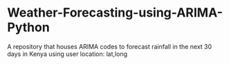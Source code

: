 # Weather-Forecasting-using-ARIMA-Python
A repository that houses ARIMA codes to forecast rainfall in the next 30 days in Kenya using user location: lat,long
